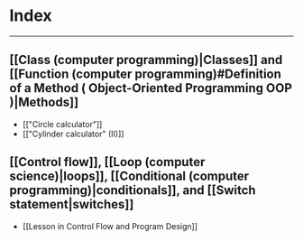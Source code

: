 # Index
---
## [[Class (computer programming)|Classes]] and [[Function (computer programming)#Definition of a Method ( Object-Oriented Programming OOP )|Methods]]

- [["Circle calculator"]]
- [["Cylinder calculator" (II)]]

## [[Control flow]], [[Loop (computer science)|loops]], [[Conditional (computer programming)|conditionals]], and [[Switch statement|switches]]

- [[Lesson in Control Flow and Program Design]]